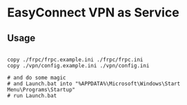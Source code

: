 # EasyConnect VPN as Service

## Usage

```batch

copy ./frpc/frpc.example.ini ./frpc/frpc.ini
copy ./vpn/config.example.ini ./vpn/config.ini

# and do some magic
# and Launch.bat into "%APPDATA%\Microsoft\Windows\Start Menu\Programs\Startup"
# run Launch.bat

```
